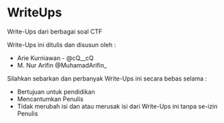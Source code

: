 # WriteUps
Write-Ups dari berbagai soal CTF

Write-Ups ini ditulis dan disusun oleh : 
- Arie Kurniawan - @cQ__cQ
- M. Nur Arifin @MuhamadArifin_

Silahkan sebarkan dan perbanyak Write-Ups ini secara bebas selama :
- Bertujuan untuk pendidikan
- Mencantumkan Penulis
- Tidak merubah isi dan atau merusak isi dari Write-Ups ini tanpa se-izin Penulis
